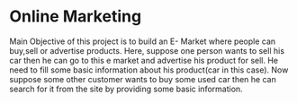 # Online Marketing
Main Objective of this project is to build an E- Market where people can buy,sell or advertise products.
Here, suppose one person wants to sell his car then he can go to this e market and advertise his product for sell.
He need to fill some basic information about his product(car in this case).
Now suppose some other customer wants to buy some used car then he can search for it from the site by providing some basic information.

